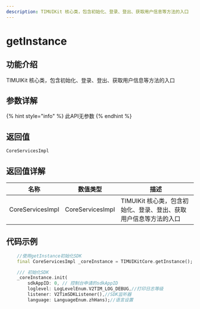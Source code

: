 ```yaml
---
description: TIMUIKit 核心类，包含初始化、登录、登出、获取用户信息等方法的入口
---
```


# getInstance

## 功能介绍

TIMUIKit 核心类，包含初始化、登录、登出、获取用户信息等方法的入口

## 参数详解

{% hint style="info" %}
此API无参数
{% endhint %}

## 返回值

```dart
CoreServicesImpl

```

## 返回值详解

| 名称   | 数值类型   | 描述                                                             |
| ---- | ------ | -------------------------------------------------------------- |
| CoreServicesImpl | CoreServicesImpl    | TIMUIKit 核心类，包含初始化、登录、登出、获取用户信息等方法的入口 |

## 代码示例  &#x20;

```dart
    //使用getInstance初始化SDK
    final CoreServicesImpl _coreInstance = TIMUIKitCore.getInstance();

    /// 初始化SDK
    _coreInstance.init(
        sdkAppID: 0, // 控制台申请的sdkAppID
        loglevel: LogLevelEnum.V2TIM_LOG_DEBUG,//打印日志等级
        listener: V2TimSDKListener(),//SDK监听器
        language: LanguageEnum.zhHans);//语言设置
```
